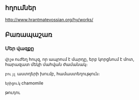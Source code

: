 ## հղումներ

http://www.hrantmatevossian.org/hy/works/

## Բառապաշառ

### Մեր վազքը

`վիշտ` ուժեղ հույզ, որ ապրում է մարդը, երբ կորցնում է մոտ, հարազատ մեկի մահվան ժամանակ։

`բույլ` աստղերի խումբ, համաստեղություն։

`երիցուկ` chamomile

թուդու
